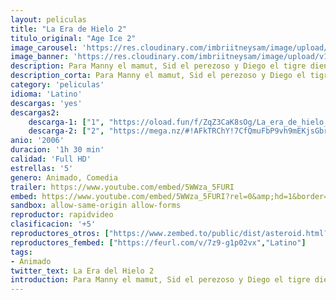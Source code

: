 ```yaml
---
layout: peliculas
title: "La Era de Hielo 2"
titulo_original: "Age Ice 2"
image_carousel: 'https://res.cloudinary.com/imbriitneysam/image/upload/v1543533608/era2-min.jpg'
image_banner: 'https://res.cloudinary.com/imbriitneysam/image/upload/v1543533609/era2banner-min.jpg'
description: Para Manny el mamut, Sid el perezoso y Diego el tigre dientes de sable, la vida es mucho más apacible desde el deshielo cuando la temperatura empezó a subir. Sin embargo, ¡sus problemas no han hecho más que empezar! Manny sueña con fundar una familia, pero la última hembra de su especie, Ellie, cree ser una comadreja... Aún más grave, una enorme barrera de hielo que retiene el océano está a punto de romperse por el deshielo y amenaza con inundar su pequeño paraíso. Su única oportunidad para sobrevivir está en el otro lado del valle... Así nuestros tres héroes, acompañados de Ellie y sus dos hermanos insoportables, Crash y Eddie - ¡comadrejas de verdad! - se lanzan en un peligroso viaje hacia la vida.
description_corta: Para Manny el mamut, Sid el perezoso y Diego el tigre dientes de sable, la vida es mucho más apacible desde el deshielo cuando la temperatura empezó a subir. Sin embargo, ¡sus problemas no han hecho más que empezar! Manny sueña con fundar una...
category: 'peliculas'
idioma: 'Latino'
descargas: 'yes'
descargas2:
    descarga-1: ["1", "https://oload.fun/f/ZqZ3CaK8sOg/La_era_de_hielo_2.MP4", "https://www.google.com/s2/favicons?domain=openload.co","OpenLoad","https://res.cloudinary.com/imbriitneysam/image/upload/v1541473684/mexico.png", "Latino", "Full HD"]
    descarga-2: ["2", "https://mega.nz/#!AFkTRChY!7CfQmuFbP9vh9mEKjsGbrmvuTrYSMoUHzlJHgnBMZig", "https://www.google.com/s2/favicons?domain=www.rapidvideo.com","RapidVideo","https://res.cloudinary.com/imbriitneysam/image/upload/v1541473684/mexico.png", "Latino", "Full HD"]
anio: '2006'
duracion: '1h 30 min'
calidad: 'Full HD'
estrellas: '5'
genero: Animado, Comedia
trailer: https://www.youtube.com/embed/5WWza_5FURI
embed: https://www.youtube.com/embed/5WWza_5FURI?rel=0&amp;hd=1&border=0&wmode=opaque&enablejsapi=1&modestbranding=1&controls=1&showinfo=1
sandbox: allow-same-origin allow-forms
reproductor: rapidvideo
clasificacion: '+5'
reproductores_otros: ["https://www.zembed.to/public/dist/asteroid.html?id=60bbec6e540aa1cf05b1b4780a573d19&title=Ice%20Age:%20The%20Meltdown","Latino","https://gdriveplayer.me/embed2.php?link=z50tV0%252Fgx8reneV3GE8c1QklRmReGJQMIbVuOmfjtM1k%252Bv2Y49L43y1WxlAyy6%252FembDB7NjGpOMCApL3cCSsp5RYTY3l9i9AzMkDsL7Wege5620kznK1OHPuVkAkjaowiSP6aw50dRtpGy98nVyjf9%252BoyP7t8SSW965zboDJjByvfFGdOUphWAafyIlasOcHs%253D","Latino","https://gdriveplayer.me/embed2.php?link=wosB1izRPMkqpWf%252F5uBbzgSDWBnxbx88e5HwHOWZugIWq2fAGjrvCJS1kBjJcKSd80jzqW9yMAOB1FIKb83YZfuHWWo1b948y0T6PKVhIW11%252FuwFguxioy3vK0%252FH2h9ovP%252Fe3yKLaghL2aZ%252FKwjx4nCafdXsa8MF9mXrlPkB9Lq%252B1SjRV2I9qeguLOWW38zj0TwFjgUqWcVALYxp01RHMN","Latino","https://jawcloud.co/embed-lbibo21y7ufc.html","Latino","https://mstream.website/n79hkygxk3ql","Latino"]
reproductores_fembed: ["https://feurl.com/v/7z9-g1p02vx","Latino"]
tags:
- Animado
twitter_text: La Era del Hielo 2
introduction: Para Manny el mamut, Sid el perezoso y Diego el tigre dientes de sable, la vida es mucho más apacible desde el deshielo cuando la temperatura empezó a subir. Sin embargo, ¡sus problemas no han hecho más que empezar! Manny sueña con fundar una
---
```












